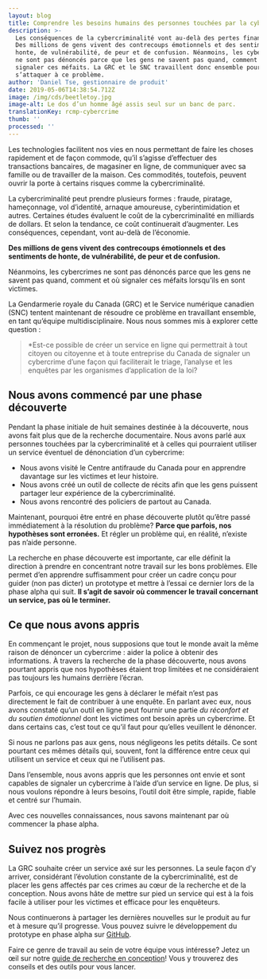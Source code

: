 ```yaml
---
layout: blog
title: Comprendre les besoins humains des personnes touchées par la cybercriminalité
description: >-
  Les conséquences de la cybercriminalité vont au-delà des pertes financières.
  Des millions de gens vivent des contrecoups émotionnels et des sentiments de
  honte, de vulnérabilité, de peur et de confusion. Néanmoins, les cybercrimes
  ne sont pas dénoncés parce que les gens ne savent pas quand, comment et où
  signaler ces méfaits. La GRC et le SNC travaillent donc ensemble pour
  s’attaquer à ce problème.
author: 'Daniel Tse, gestionnaire de produit'
date: 2019-05-06T14:38:54.712Z
image: /img/cds/beetletoy.jpg
image-alt: Le dos d’un homme âgé assis seul sur un banc de parc.
translationKey: rcmp-cybercrime
thumb: ''
processed: ''
---
```

Les technologies facilitent nos vies en nous permettant de faire les choses rapidement et de façon commode, qu’il s’agisse d’effectuer des transactions bancaires, de magasiner en ligne, de communiquer avec sa famille ou de travailler de la maison. Ces commodités, toutefois, peuvent ouvrir la porte à certains risques comme la cybercriminalité.

La cybercriminalité peut prendre plusieurs formes : fraude, piratage, hameçonnage, vol d’identité, arnaque amoureuse, cyberintimidation et autres. Certaines études évaluent le coût de la cybercriminalité en milliards de dollars. Et selon la tendance, ce coût continuerait d’augmenter. Les conséquences, cependant, vont au-delà de l’économie.

**Des millions de gens vivent des contrecoups émotionnels et des sentiments de honte, de vulnérabilité, de peur et de confusion.** 

Néanmoins, les cybercrimes ne sont pas dénoncés parce que les gens ne savent pas quand, comment et où signaler ces méfaits lorsqu’ils en sont victimes.

La Gendarmerie royale du Canada (GRC) et le Service numérique canadien (SNC) tentent maintenant de résoudre ce problème en travaillant ensemble, en tant qu’équipe multidisciplinaire. Nous nous sommes mis à explorer cette question :

> \*Est-ce possible de créer un service en ligne qui permettrait à tout citoyen ou citoyenne et à toute entreprise du Canada de signaler un cybercrime d’une façon qui faciliterait le triage, l’analyse et les enquêtes par les organismes d’application de la loi?

## Nous avons commencé par une phase découverte

Pendant la phase initiale de huit semaines destinée à la découverte, nous avons fait plus que de la recherche documentaire. Nous avons parlé aux personnes touchées par la cybercriminalité et à celles qui pourraient utiliser un service éventuel de dénonciation d’un cybercrime: 

* Nous avons visité le Centre antifraude du Canada pour en apprendre davantage sur les victimes et leur histoire.
* Nous avons créé un outil de collecte de récits afin que les gens puissent partager leur expérience de la cybercriminalité.
* Nous avons rencontré des policiers de partout au Canada.

Maintenant, pourquoi être entré en phase découverte plutôt qu’être passé immédiatement à la résolution du problème? **Parce que parfois, nos hypothèses sont erronées.** Et régler un problème qui, en réalité, n’existe pas n’aide personne.

La recherche en phase découverte est importante, car elle définit la direction à prendre en concentrant notre travail sur les bons problèmes. Elle permet d’en apprendre suffisamment pour créer un cadre conçu pour guider (non pas dicter) un prototype et mettre à l’essai ce dernier lors de la phase alpha qui suit. **Il s’agit de savoir où commencer le travail concernant un service, pas où le terminer.**

## Ce que nous avons appris

En commençant le projet, nous supposions que tout le monde avait la même raison de dénoncer un cybercrime : aider la police à obtenir des informations. À travers la recherche de la phase découverte, nous avons pourtant appris que nos hypothèses étaient trop limitées et ne considéraient pas toujours les humains derrière l’écran.

Parfois, ce qui encourage les gens à déclarer le méfait n’est pas directement le fait de contribuer à une enquête. En parlant avec eux, nous avons constaté qu’un outil en ligne peut fournir une partie _du réconfort et du soutien émotionnel_ dont les victimes ont besoin après un cybercrime. Et dans certains cas, c’est tout ce qu’il faut pour qu’elles veuillent le dénoncer.

Si nous ne parlons pas aux gens, nous négligeons les petits détails. Ce sont pourtant ces mêmes détails qui, souvent, font la différence entre ceux qui utilisent un service et ceux qui ne l’utilisent pas.

Dans l’ensemble, nous avons appris que les personnes ont envie et sont capables de signaler un cybercrime à l’aide d’un service en ligne. De plus, si nous voulons répondre à leurs besoins, l’outil doit être simple, rapide, fiable et centré sur l’humain.

Avec ces nouvelles connaissances, nous savons maintenant par où commencer la phase alpha.

## Suivez nos progrès

La GRC souhaite créer un service axé sur les personnes. La seule façon d’y arriver, considérant l’évolution constante de la cybercriminalité, est de placer les gens affectés par ces crimes au cœur de la recherche et de la conception. Nous avons hâte de mettre sur pied un service qui est à la fois facile à utiliser pour les victimes et efficace pour les enquêteurs.

Nous continuerons à partager les dernières nouvelles sur le produit au fur et à mesure qu’il progresse. Vous pouvez suivre le développement du prototype en phase alpha sur [GitHub](https://github.com/cds-snc/report-a-cybercrime).

Faire ce genre de travail au sein de votre équipe vous intéresse? Jetez un œil sur notre [guide de recherche en conception](https://cds-snc.github.io/design-research-handbook/accueil/)! Vous y trouverez des conseils et des outils pour vous lancer.
